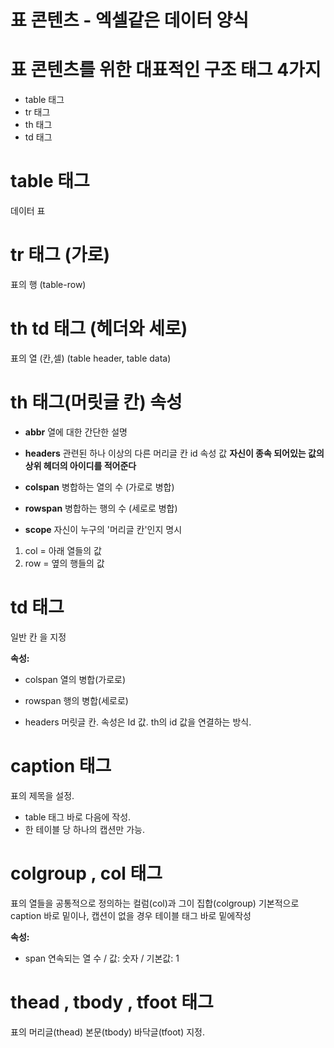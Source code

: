 # 표 콘텐츠 - 엑셀같은 데이터 양식


# 표 콘텐츠를 위한 대표적인 구조 태그 4가지
- table 태그
- tr 태그
- th 태그
- td 태그

# table 태그
데이터 표

# tr 태그 (가로)
표의 행 (table-row)

# th td 태그 (헤더와 세로)
표의 열  (칸,셀) (table header, table data)


# th 태그(머릿글 칸) 속성

- <strong>abbr</strong>
열에 대한 간단한 설명

- <strong>headers</strong>
관련된 하나 이상의 다른 머리글 칸 id 속성 값
<strong>자신이 종속 되어있는 값의 상위 헤더의 아이디를 적어준다</strong> 
- <strong>colspan</strong>
병합하는 열의 수 (가로로 병합)

- <strong>rowspan</strong>
병합하는 행의 수 (세로로 병합)

- <strong>scope</strong>
자신이 누구의 '머리글 칸'인지 명시
1. col = 아래 열들의 값
2. row = 옆의 행들의 값



# td 태그
일반 칸 을 지정

<strong>속성:</strong>

- colspan
열의 병합(가로로)

- rowspan
행의 병합(세로로)

- headers
머릿글 칸. 속성은 Id 값. th의 id 값을 연결하는 방식.


# caption 태그
표의 제목을 설정.

- table 태그 바로 다음에 작성.
- 한 테이블 당 하나의 캡션만 가능.



# colgroup , col 태그
표의 열들을 공통적으로 정의하는 컬럼(col)과 그이 집합(colgroup)
기본적으로 caption 바로 밑이나, 캡션이 없을 경우 테이블 태그 바로 밑에작성

<strong>속성:</strong>

- span 연속되는 열 수 / 값: 숫자 / 기본값: 1



# thead , tbody , tfoot 태그
표의 머리글(thead) 본문(tbody) 바닥글(tfoot) 지정.






